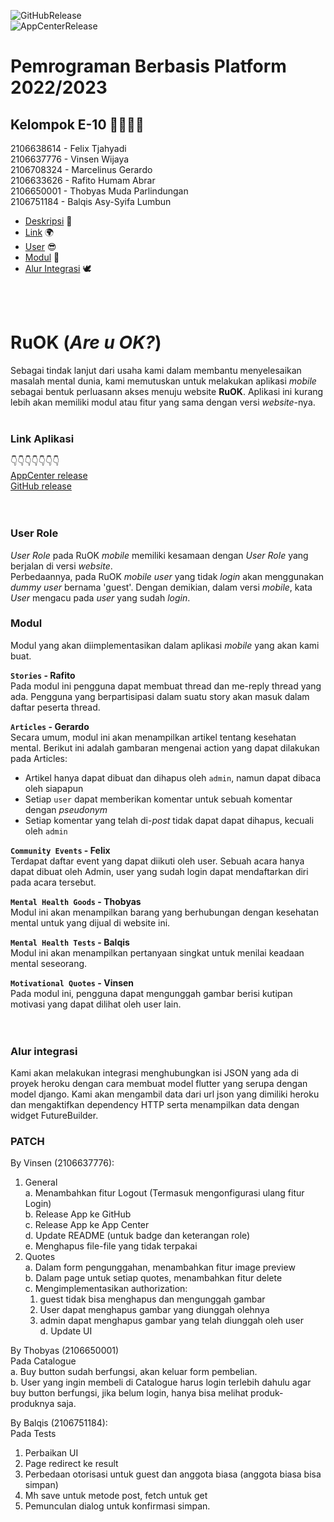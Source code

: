![GitHubRelease](https://github.com/vwjaya32/RuOK-Flutter/actions/workflows/release.yml/badge.svg)  
![AppCenterRelease](https://github.com/vwjaya32/RuOK-Flutter/actions/workflows/app-center-release.yml/badge.svg)  

# Pemrograman Berbasis Platform 2022/2023

## Kelompok E-10 👨‍👨‍👦‍👦  
2106638614 - Felix Tjahyadi  
2106637776 - Vinsen Wijaya  
2106708324 - Marcelinus Gerardo  
2106633626 - Rafito Humam Abrar  
2106650001 - Thobyas Muda Parlindungan  
2106751184 - Balqis Asy-Syifa Lumbun  

- [Deskripsi](#ruok) 📱
- [Link](#link-aplikasi) 🌍
- [User](#user-role) 😎
- [Modul](#modul) 🎯
- [Alur Integrasi](#alur-integrasi) 🕊

<br>
<br>

# **RuOK** (*Are u OK?*)
Sebagai tindak lanjut dari usaha kami dalam membantu menyelesaikan masalah mental dunia, kami memutuskan untuk melakukan aplikasi _mobile_ sebagai bentuk perluasann akses menuju website **RuOK**. Aplikasi ini kurang lebih akan memiliki modul atau fitur yang sama dengan versi _website_-nya. 
<br>
<br>

### **Link Aplikasi**
👇👇👇👇👇👇👇<br>
[AppCenter release](https://install.appcenter.ms/orgs/ruok/apps/ruok/distribution_groups/public)  
[GitHub release](https://github.com/vwjaya32/RuOK-Flutter/releases)  
<br>
<br>

### **User Role**
_User Role_ pada RuOK _mobile_ memiliki kesamaan dengan _User Role_ yang berjalan di versi _website_.  
Perbedaannya, pada RuOK _mobile_ _user_ yang tidak _login_ akan menggunakan _dummy user_ bernama 'guest'.
Dengan demikian, dalam versi _mobile_, kata _User_ mengacu pada _user_ yang sudah _login_.

### **Modul**
Modul yang akan diimplementasikan dalam aplikasi _mobile_ yang akan kami buat.<br> 

**`Stories` - Rafito**  
Pada modul ini pengguna dapat membuat thread dan me-reply thread yang ada. Pengguna yang berpartisipasi dalam suatu story akan masuk dalam daftar peserta thread.<br>

**`Articles` - Gerardo**  
Secara umum, modul ini akan menampilkan artikel tentang kesehatan mental. Berikut ini adalah gambaran mengenai action yang dapat dilakukan pada Articles:
- Artikel hanya dapat dibuat dan dihapus oleh `admin`, namun dapat dibaca oleh siapapun
- Setiap `user` dapat memberikan komentar untuk sebuah komentar dengan *pseudonym*
- Setiap komentar yang telah di-*post* tidak dapat dapat dihapus, kecuali oleh `admin`<br>

**`Community Events` - Felix**  
Terdapat daftar event yang dapat diikuti oleh user. Sebuah acara hanya dapat dibuat oleh Admin, user yang sudah login dapat mendaftarkan diri pada acara tersebut.<br>

**`Mental Health Goods` - Thobyas**  
Modul ini akan menampilkan barang yang berhubungan dengan kesehatan mental untuk yang dijual di website ini.<br>

**`Mental Health Tests` - Balqis**  
Modul ini akan menampilkan pertanyaan singkat untuk menilai keadaan mental seseorang.<br>

**`Motivational Quotes` - Vinsen**  
Pada modul ini, pengguna dapat mengunggah gambar berisi kutipan motivasi yang dapat dilihat oleh user lain.<br>
<br>
<br>

### **Alur integrasi**
Kami akan melakukan integrasi menghubungkan isi JSON yang ada di proyek heroku dengan cara membuat model flutter yang serupa dengan model django. Kami akan mengambil data dari url json yang dimiliki heroku dan mengaktifkan dependency HTTP serta menampilkan data dengan widget FutureBuilder.

### **PATCH**
By Vinsen (2106637776):
1. General  
   a. Menambahkan fitur Logout (Termasuk mengonfigurasi ulang fitur Login)  
   b. Release App ke GitHub  
   c. Release App ke App Center  
   d. Update README (untuk badge dan keterangan role)  
   e. Menghapus file-file yang tidak terpakai  
2. Quotes  
   a. Dalam form pengunggahan, menambahkan fitur image preview  
   b. Dalam page untuk setiap quotes, menambahkan fitur delete  
   c. Mengimplementasikan authorization:  
      1) guest tidak bisa menghapus dan mengunggah gambar  
      2) User dapat menghapus gambar yang diunggah olehnya  
      3) admin dapat menghapus gambar yang telah diunggah oleh user  
   d. Update UI  

By Thobyas (2106650001)  
Pada Catalogue  
a. Buy button sudah berfungsi, akan keluar form pembelian.  
b. User yang ingin membeli di Catalogue harus login terlebih dahulu agar buy button berfungsi, jika belum login, hanya bisa melihat produk-produknya saja.  


By Balqis (2106751184):  
Pada Tests  
1. Perbaikan UI  
2. Page redirect ke result  
3. Perbedaan otorisasi untuk guest dan anggota biasa (anggota biasa bisa simpan)  
4. Mh save untuk metode post, fetch untuk get  
5. Pemunculan dialog untuk konfirmasi simpan.  